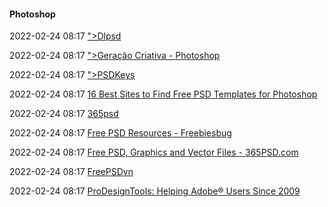 ####  Photoshop

2022-02-24 08:17 [&quot;&gt;Dlpsd](https://downloadpsd.cc/)

2022-02-24 08:17 [&quot;&gt;Geração Criativa - Photoshop](https://geracaocriativa.com/conteudos/design/photoshop)

2022-02-24 08:17 [&quot;&gt;PSDKeys](https://psdkeys.com/)

2022-02-24 08:17 [16 Best Sites to Find Free PSD Templates for Photoshop](https://www.lifewire.com/free-psd-templates-for-adobe-photoshop-1358114)

2022-02-24 08:17 [365psd](https://365psd.com/)

2022-02-24 08:17 [Free PSD Resources - Freebiesbug](https://freebiesbug.com/psd-freebies/)

2022-02-24 08:17 [Free PSD, Graphics and Vector Files - 365PSD.com](https://pt.365psd.com/)

2022-02-24 08:17 [FreePSDvn](https://freepsdvn.com/)

2022-02-24 08:17 [ProDesignTools: Helping Adobe® Users Since 2009](https://prodesigntools.com/)



